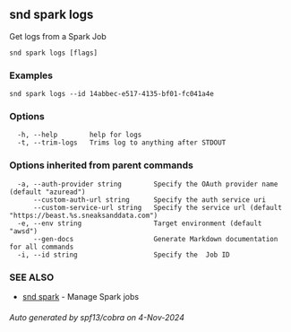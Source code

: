 ## snd spark logs

Get logs from a Spark Job

```
snd spark logs [flags]
```

### Examples

```
snd spark logs --id 14abbec-e517-4135-bf01-fc041a4e
```

### Options

```
  -h, --help        help for logs
  -t, --trim-logs   Trims log to anything after STDOUT
```

### Options inherited from parent commands

```
  -a, --auth-provider string        Specify the OAuth provider name (default "azuread")
      --custom-auth-url string      Specify the auth service uri
      --custom-service-url string   Specify the service url (default "https://beast.%s.sneaksanddata.com")
  -e, --env string                  Target environment (default "awsd")
      --gen-docs                    Generate Markdown documentation for all commands
  -i, --id string                   Specify the  Job ID
```

### SEE ALSO

* [snd spark](snd_spark.md)	 - Manage Spark jobs

###### Auto generated by spf13/cobra on 4-Nov-2024
